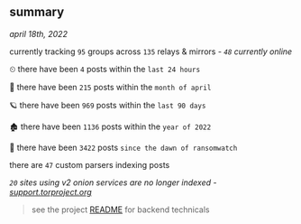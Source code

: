 
## summary
_april 18th, 2022_

currently tracking `95` groups across `135` relays & mirrors - _`48` currently online_

⏲ there have been `4` posts within the `last 24 hours`

🦈 there have been `215` posts within the `month of april`

🪐 there have been `969` posts within the `last 90 days`

🏚 there have been `1136` posts within the `year of 2022`

🦕 there have been `3422` posts `since the dawn of ransomwatch`

there are `47` custom parsers indexing posts

_`20` sites using v2 onion services are no longer indexed - [support.torproject.org](https://support.torproject.org/onionservices/v2-deprecation/)_

> see the project [README](https://github.com/thetanz/ransomwatch#ransomwatch--) for backend technicals
